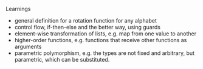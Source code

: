 Learnings

- general definition for a rotation function for any alphabet
- control flow, if-then-else and the better way, using guards
- element-wise transformation of lists, e.g. map from one value to another
- higher-order functions, e.g. functions that receive other functions as arguments
- parametric polymorphism, e.g. the types are not fixed and arbitrary, but parametric, which can be substituted.  
